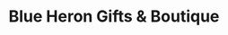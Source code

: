 ---
title: "Blue Heron Gifts & Boutique"
url: /havre-de-grace/blue-heron-gifts-und-boutique/
shop: Andenken
---